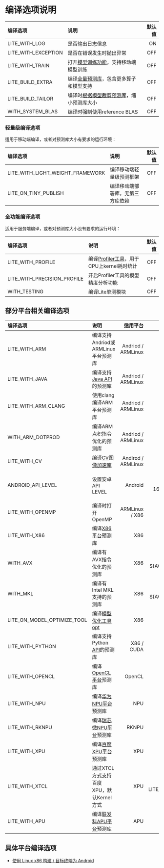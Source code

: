 # 编译选项说明


| 编译选项 |  说明  | 默认值 |
| :-- |  :-- |--: |
| LITE_WITH_LOG |  是否输出日志信息 | ON |
| LITE_WITH_EXCEPTION | 是否在错误发生时抛出异常 | OFF |
| LITE_WITH_TRAIN |  打开[模型训练功能](../demo_guides/cpp_train_demo.html)，支持移动端模型训练 | OFF |
| LITE_BUILD_EXTRA |  编译[全量预测库](library.html)，包含更多算子和模型支持 | OFF |
| LITE_BUILD_TAILOR | 编译时[根据模型裁剪预测库](library_tailoring.html)，缩小预测库大小 | OFF |
| WITH_SYSTEM_BLAS |  编译时强制使用reference BLAS |  OFF |

### 轻量级编译选项

适用于移动端编译，或者对预测库大小有要求的运行环境：

| 编译选项 |  说明  | 默认值 |
| :-- |  :-- | --: |
| LITE_WITH_LIGHT_WEIGHT_FRAMEWORK | 编译移动端轻量级预测框架 | OFF |
| LITE_ON_TINY_PUBLISH |  编译移动端部署库，无第三方库依赖 | OFF |

### 全功能编译选项

适用于服务端编译，或者对预测库大小没有要求的运行环境：

| 编译选项 |  说明  | 默认值 |
| :-- |  :-- | --: |
| LITE_WITH_PROFILE |  编译[Profiler工具](../user_guides/debug.html)，用于CPU上kernel耗时统计 | OFF |
| LITE_WITH_PRECISION_PROFILE |  开启Profiler工具的模型精度分析功能 | OFF |
| WITH_TESTING |  编译Lite单测模块 | OFF |

## 部分平台相关编译选项

| 编译选项 |  说明  | 适用平台 | 默认值 |
| :-- |  :-- | --: | --: |
| LITE_WITH_ARM |  编译支持Andriod或ARMLinux平台预测库 | Andriod / ARMLinux | OFF |
| LITE_WITH_JAVA |  编译支持[Java API](../api_reference/java_api_doc.html)的预测库 | Andriod / ARMLinux | OFF |
| LITE_WITH_ARM_CLANG | 使用clang编译ARM平台预测库 | Andriod / ARMLinux |OFF |
| WITH_ARM_DOTPROD |  编译ARM点积指令优化的预测库 | Andriod / ARMLinux |ON |
| LITE_WITH_CV |  编译[CV图像加速库](../api_reference/cv.html) | Andirod / ARMLinux |OFF |
| ANDROID_API_LEVEL | 设置安卓API LEVEL | Android | Default，即ARMv7下为16，ARMv8下为21 |
| LITE_WITH_OPENMP |  编译时打开OpenMP | ARMLinux / X86 | ON |
| LITE_WITH_X86 |  编译[X86平台](../demo_guides/x86.html)预测库 | X86 | ON |
| WITH_AVX |  编译有AVX指令优化的预测库 | X86 |ON IF ${AVX_FOUND} |
| WITH_MKL | 编译有Intel MKL支持的预测库 | X86 |ON IF ${AVX_FOUND} |
| LITE_ON_MODEL_OPTIMIZE_TOOL |  编译[模型优化工具opt](../user_guides/model_optimize_tool.html) | X86 |OFF|
| LITE_WITH_PYTHON |  编译支持[Python API](../api_reference/python_api_doc.html)的预测库 | X86 / CUDA |OFF |
| LITE_WITH_OPENCL |  编译[OpenCL平台](../demo_guides/opencl.html)预测库 | OpenCL | OFF |
| LITE_WITH_NPU |  编译[华为NPU平台](../demo_guides/huawei_kirin_npu.html)预测库 | NPU | OFF |
| LITE_WITH_RKNPU |  编译[瑞芯微NPU平台](../demo_guides/rockchip_npu.html)预测库 | RKNPU | OFF |
| LITE_WITH_XPU |  编译[百度XPU平台](../demo_guides/baidu_xpu.html)预测库 | XPU |OFF |
| LITE_WITH_XTCL | 通过XTCL方式支持百度XPU，默认Kernel方式 | XPU |OFF IF LITE_WITH_XPU |
| LITE_WITH_APU | 编译[联发科APU平台](../demo_guides/mediatek_apu.html)预测库 | APU |OFF |

## 具体平台编译选项

- [使用 Linux x86 构建 / 目标终端为 Android](./compile_android.md)
